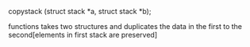 copystack (struct stack *a, struct stack *b);

functions takes two structures and duplicates the data in the first to the second[elements in first stack are preserved]

